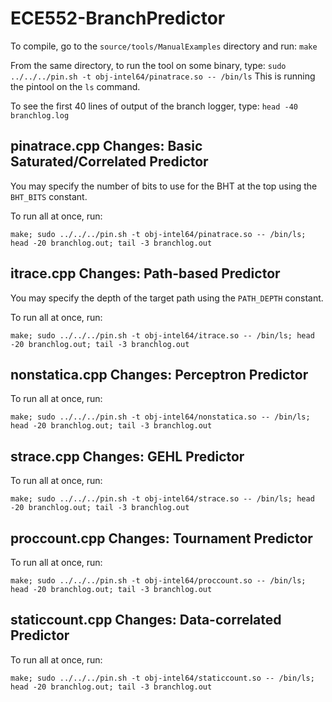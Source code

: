 # ECE552-BranchPredictor

To compile, go to the `source/tools/ManualExamples` directory and run:
`make`

From the same directory, to run the tool on some binary, type:
`sudo ../../../pin.sh -t obj-intel64/pinatrace.so -- /bin/ls`
This is running the pintool on the `ls` command.

To see the first 40 lines of output of the branch logger, type:
`head -40 branchlog.log`

## pinatrace.cpp Changes: Basic Saturated/Correlated Predictor
You may specify the number of bits to use for the BHT at the top using the `BHT_BITS` constant.

To run all at once, run:

`make; sudo ../../../pin.sh -t obj-intel64/pinatrace.so -- /bin/ls; head -20 branchlog.out; tail -3 branchlog.out`

## itrace.cpp Changes: Path-based Predictor
You may specify the depth of the target path using the `PATH_DEPTH` constant.

To run all at once, run:

`make; sudo ../../../pin.sh -t obj-intel64/itrace.so -- /bin/ls; head -20 branchlog.out; tail -3 branchlog.out`

## nonstatica.cpp Changes: Perceptron Predictor

To run all at once, run:

`make; sudo ../../../pin.sh -t obj-intel64/nonstatica.so -- /bin/ls; head -20 branchlog.out; tail -3 branchlog.out`

## strace.cpp Changes: GEHL Predictor

To run all at once, run:

`make; sudo ../../../pin.sh -t obj-intel64/strace.so -- /bin/ls; head -20 branchlog.out; tail -3 branchlog.out`

## proccount.cpp Changes: Tournament Predictor

To run all at once, run:

`make; sudo ../../../pin.sh -t obj-intel64/proccount.so -- /bin/ls; head -20 branchlog.out; tail -3 branchlog.out`

## staticcount.cpp Changes: Data-correlated Predictor

To run all at once, run:

`make; sudo ../../../pin.sh -t obj-intel64/staticcount.so -- /bin/ls; head -20 branchlog.out; tail -3 branchlog.out`
